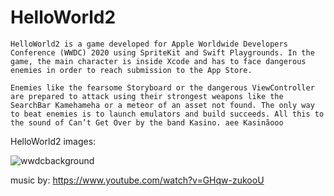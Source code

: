 # HelloWorld2

```HelloWorld2 is a game developed for Apple Worldwide Developers Conference (WWDC) 2020 using SpriteKit and Swift Playgrounds. In the game, the main character is inside Xcode and has to face dangerous enemies in order to reach submission to the App Store.```

```Enemies like the fearsome Storyboard or the dangerous ViewController are prepared to attack using their strongest weapons like the SearchBar Kamehameha or a meteor of an asset not found. The only way to beat enemies is to launch emulators and build succeeds. All this to the sound of Can’t Get Over by the band Kasino. aee Kasinãooo```

HelloWorld2 images:

![wwdcbackground](https://user-images.githubusercontent.com/33487118/94379297-b2227900-0105-11eb-97b6-03c393e8e7da.png)

music by:  https://www.youtube.com/watch?v=GHqw-zukooU



